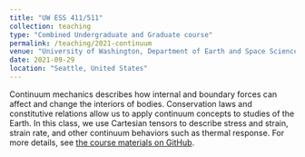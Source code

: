 ```yaml
---
title: "UW ESS 411/511"
collection: teaching
type: "Combined Undergraduate and Graduate course"
permalink: /teaching/2021-continuum
venue: "University of Washington, Department of Earth and Space Sciences"
date: 2021-09-29
location: "Seattle, United States"
---
```


Continuum mechanics describes how internal and boundary forces can affect and change the interiors of bodies. Conservation laws and constitutive relations allow us to apply continuum concepts to studies of the Earth. In this class, we use Cartesian tensors to describe stress and strain, strain rate, and other continuum behaviors such as thermal response. For more details, see [the course materials on GitHub](https://github.com/UW-geophysics-edu/ess-411-511).
